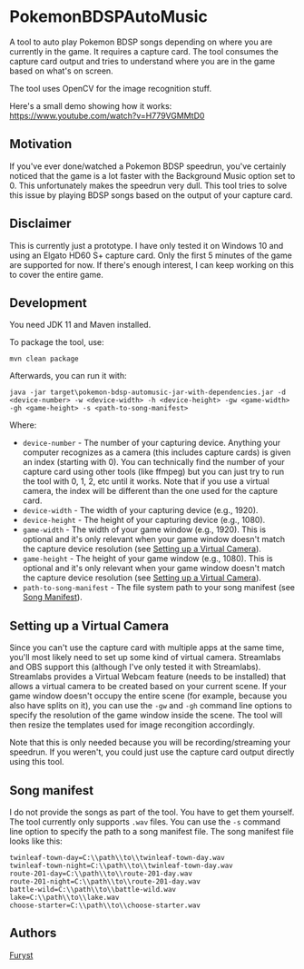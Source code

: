 # PokemonBDSPAutoMusic

A tool to auto play Pokemon BDSP songs depending on where you are currently in the game. It requires a capture card. The tool consumes the capture card output and tries to understand where you are in the game based on what's on screen.

The tool uses OpenCV for the image recognition stuff.

Here's a small demo showing how it works: https://www.youtube.com/watch?v=H779VGMMtD0

## Motivation

If you've ever done/watched a Pokemon BDSP speedrun, you've certainly noticed that the game is a lot faster with the Background Music option set to 0. This unfortunately makes the speedrun very dull. This tool tries to solve this issue by playing BDSP songs based on the output of your capture card.

## Disclaimer

This is currently just a prototype. I have only tested it on Windows 10 and using an Elgato HD60 S+ capture card. Only the first 5 minutes of the game are supported for now. If there's enough interest, I can keep working on this to cover the entire game.

## Development

You need JDK 11 and Maven installed.

To package the tool, use:

```
mvn clean package
```

Afterwards, you can run it with:

```
java -jar target\pokemon-bdsp-automusic-jar-with-dependencies.jar -d <device-number> -w <device-width> -h <device-height> -gw <game-width> -gh <game-height> -s <path-to-song-manifest>
```

Where:

- `device-number` - The number of your capturing device. Anything your computer recognizes as a camera (this includes capture cards) is given an index (starting with 0). You can technically find the number of your capture card using other tools (like ffmpeg) but you can just try to run the tool with 0, 1, 2, etc until it works. Note that if you use a virtual camera, the index will be different than the one used for the capture card.
- `device-width` - The width of your capturing device (e.g., 1920).
- `device-height` - The height of your capturing device (e.g., 1080).
- `game-width` - The width of your game window (e.g., 1920). This is optional and it's only relevant when your game window doesn't match the capture device resolution (see [Setting up a Virtual Camera](#Setting_up_a_virtual_camera)).
- `game-height` - The height of your game window (e.g., 1080). This is optional and it's only relevant when your game window doesn't match the capture device resolution (see [Setting up a Virtual Camera](#Setting_up_a_virtual_camera)).
- `path-to-song-manifest` - The file system path to your song manifest (see [Song Manifest](##Song_manifest)).

## Setting up a Virtual Camera

Since you can't use the capture card with multiple apps at the same time, you'll most likely need to set up some kind of virtual camera. Streamlabs and OBS support this (although I've only tested it with Streamlabs). Streamlabs provides a Virtual Webcam feature (needs to be installed) that allows a virtual camera to be created based on your current scene. If your game window doesn't occupy the entire scene (for example, because you also have splits on it), you can use the `-gw` and `-gh` command line options to specify the resolution of the game window inside the scene. The tool will then resize the templates used for image recongition accordingly.

Note that this is only needed because you will be recording/streaming your speedrun. If you weren't, you could just use the capture card output directly using this tool.

## Song manifest

I do not provide the songs as part of the tool. You have to get them yourself. The tool currently only supports `.wav` files. You can use the `-s` command line option to specify the path to a song manifest file. The song manifest file looks like this:

```
twinleaf-town-day=C:\\path\\to\\twinleaf-town-day.wav
twinleaf-town-night=C:\\path\\to\\twinleaf-town-day.wav
route-201-day=C:\\path\\to\\route-201-day.wav
route-201-night=C:\\path\\to\\route-201-day.wav
battle-wild=C:\\path\\to\\battle-wild.wav
lake=C:\\path\\to\\lake.wav
choose-starter=C:\\path\\to\\choose-starter.wav
```

## Authors

[Furyst](https://www.speedrun.com/user/Furyst)
